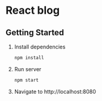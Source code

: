 # React blog

## Getting Started
1. Install dependencies

    ```bash
    npm install
    ```

1. Run server

    ```bash
    npm start
    ```

1. Navigate to http://localhost:8080

